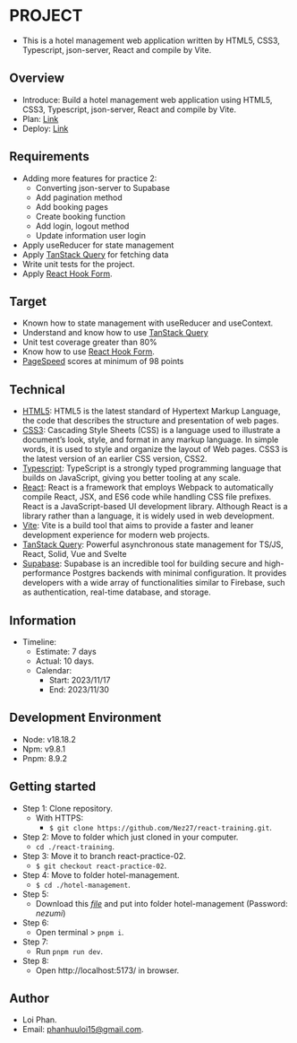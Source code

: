 # PROJECT

- This is a hotel management web application written by HTML5, CSS3, Typescript, json-server, React and compile by Vite.

## Overview

- Introduce: Build a hotel management web application using HTML5, CSS3, Typescript, json-server, React and compile by Vite.
- Plan: [Link](https://docs.google.com/document/d/1fE_dv1M9Sbcc1KGCmMAC86-T1rYPW6rvhluNhi8nAWU/edit)
- Deploy: [Link](https://hotel-management.loiphan.com/)

## Requirements

- Adding more features for practice 2:
  - Converting json-server to Supabase
  - Add pagination method
  - Add booking pages
  - Create booking function
  - Add login, logout method
  - Update information user login
- Apply useReducer for state management
- Apply [TanStack Query](https://tanstack.com/query/latest/) for fetching data
- Write unit tests for the project.
- Apply [React Hook Form](https://react-hook-form.com/).

## Target

- Known how to state management with useReducer and useContext.
- Understand and know how to use [TanStack Query](https://tanstack.com/query/latest/)
- Unit test coverage greater than 80%
- Know how to use [React Hook Form](https://react-hook-form.com/).
- [PageSpeed](https://pagespeed.web.dev/) scores at minimum of 98 points

## Technical

- [HTML5](https://www.tutorialspoint.com/html5/html5_overview.htm): HTML5 is the latest standard of Hypertext Markup Language, the code that describes the structure and presentation of web pages.
- [CSS3](https://www.htmlgoodies.com/html5/an-overview-of-css3/): Cascading Style Sheets (CSS) is a language used to illustrate a document’s look, style, and format in any markup language. In simple words, it is used to style and organize the layout of Web pages. CSS3 is the latest version of an earlier CSS version, CSS2.
- [Typescript](https://www.typescriptlang.org/): TypeScript is a strongly typed programming language that builds on JavaScript, giving you better tooling at any scale.
- [React](https://react.dev/): React is a framework that employs Webpack to automatically compile React, JSX, and ES6 code while handling CSS file prefixes. React is a JavaScript-based UI development library. Although React is a library rather than a language, it is widely used in web development.
- [Vite](https://vitejs.dev/): Vite is a build tool that aims to provide a faster and leaner development experience for modern web projects.
- [TanStack Query](https://tanstack.com/query/latest/): Powerful asynchronous state management for TS/JS, React, Solid, Vue and Svelte
- [Supabase](https://supabase.com/): Supabase is an incredible tool for building secure and high-performance Postgres backends with minimal configuration. It provides developers with a wide array of functionalities similar to Firebase, such as authentication, real-time database, and storage.

## Information

- Timeline:
  - Estimate: 7 days
  - Actual: 10 days.
  - Calendar:
    - Start: 2023/11/17
    - End: 2023/11/30

## Development Environment

- Node: v18.18.2
- Npm: v9.8.1
- Pnpm: 8.9.2

## Getting started

- Step 1: Clone repository.
  - With HTTPS:
    - `$ git clone https://github.com/Nez27/react-training.git`.
- Step 2: Move to folder which just cloned in your computer.
  - `cd ./react-training`.
- Step 3: Move it to branch react-practice-02.
  - `$ git checkout react-practice-02`.
- Step 4: Move to folder hotel-management.
  - `$ cd ./hotel-management`.
- Step 5:
  - Download this [_file_](https://nezumi27-my.sharepoint.com/:u:/g/personal/admin_nezumi_site/EWmB4skriS9JjPQlemYuFfsB3JZ2-47OuAVDbrzSntUEFg?e=KAFbbh) and put into folder hotel-management (Password: _nezumi_)
- Step 6:
  - Open terminal > `pnpm i`.
- Step 7:
  - Run `pnpm run dev`.
- Step 8:
  - Open http://localhost:5173/ in browser.

## Author

- Loi Phan.
- Email: [phanhuuloi15@gmail.com](phanhuuloi15@gmail.com).
